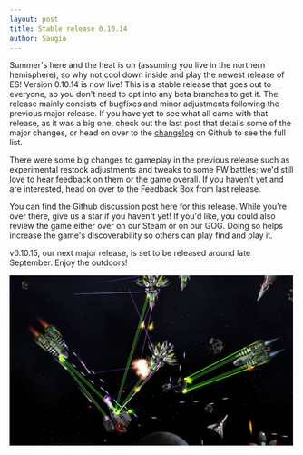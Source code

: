 ```yaml
---
layout: post
title: Stable release 0.10.14
author: Saugia
---
```


Summer's here and the heat is on (assuming you live in the northern hemisphere), so why not cool down inside and play the newest release of ES! Version 0.10.14 is now live! This is a stable release that goes out to everyone, so you don't need to opt into any beta branches to get it. The release mainly consists of bugfixes and minor adjustments following the previous major release. If you have yet to see what all came with that release, as it was a big one, check out the last post that details some of the major changes, or head on over to the [changelog](https://github.com/endless-sky/endless-sky/blob/master/changelog) on Github to see the full list.

There were some big changes to gameplay in the previous release such as experimental restock adjustments and tweaks to some FW battles; we'd still love to hear feedback on them or the game overall. If you haven't yet and are interested, head on over to the Feedback Box from last release.

You can find the Github discussion post here for this release. While you're over there, give us a star if you haven't yet! If you'd like, you could also review the game either over on our Steam or on our GOG. Doing so helps increase the game's discoverability so others can play find and play it.

v0.10.15, our next major release, is set to be released around late September. Enjoy the outdoors!

<img class="centered shadowed" src="/images/blog/v0.10.14.png" width="500" height="300" />
